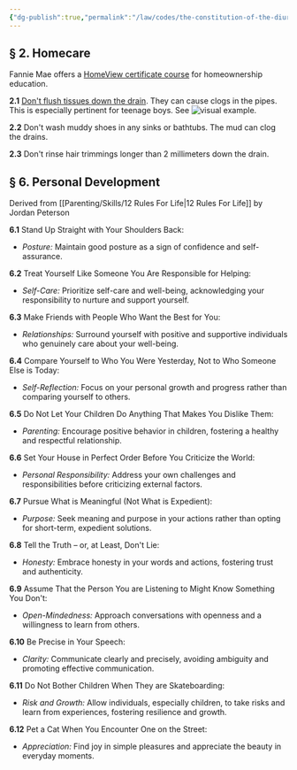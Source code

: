 ```yaml
---
{"dg-publish":true,"permalink":"/law/codes/the-constitution-of-the-diurnal-conduct-of-individual-persons/title-5-household-rules/","created":"Nov 22, 2023, 7:01 PM"}
---
```





## § 2. Homecare

Fannie Mae offers a [HomeView certificate course](https://www.fanniemae.com/education) for homeownership education.  

**2.1** [Don't flush tissues down the drain](https://www.dcwater.com/whats-going-on/news/do-not-flush-paper-towels-wipes-or-facial-tissues%E2%80%94they-clog-your-pipes-and-our). They can cause clogs in the pipes. This is especially pertinent for teenage boys. See ![visual example](https://youtu.be/jM557IJGNU4?si=hDgevV584tjgyAiZ&t=23).

**2.2** Don't wash muddy shoes in any sinks or bathtubs. The mud can clog the drains.

**2.3** Don't rinse hair trimmings longer than 2 millimeters down the drain.
## § 6. Personal Development

Derived from [[Parenting/Skills/12 Rules For Life\|12 Rules For Life]] by Jordan Peterson

**6.1** Stand Up Straight with Your Shoulders Back:

- _Posture:_ Maintain good posture as a sign of confidence and self-assurance.

**6.2** Treat Yourself Like Someone You Are Responsible for Helping:

- _Self-Care:_ Prioritize self-care and well-being, acknowledging your responsibility to nurture and support yourself.

**6.3** Make Friends with People Who Want the Best for You:

- _Relationships:_ Surround yourself with positive and supportive individuals who genuinely care about your well-being.

**6.4** Compare Yourself to Who You Were Yesterday, Not to Who Someone Else is Today:

- _Self-Reflection:_ Focus on your personal growth and progress rather than comparing yourself to others.

**6.5** Do Not Let Your Children Do Anything That Makes You Dislike Them:

- _Parenting:_ Encourage positive behavior in children, fostering a healthy and respectful relationship.

**6.6** Set Your House in Perfect Order Before You Criticize the World:

- _Personal Responsibility:_ Address your own challenges and responsibilities before criticizing external factors.

**6.7** Pursue What is Meaningful (Not What is Expedient):

- _Purpose:_ Seek meaning and purpose in your actions rather than opting for short-term, expedient solutions.

**6.8** Tell the Truth – or, at Least, Don't Lie:

- _Honesty:_ Embrace honesty in your words and actions, fostering trust and authenticity.

**6.9** Assume That the Person You are Listening to Might Know Something You Don't:

- _Open-Mindedness:_ Approach conversations with openness and a willingness to learn from others.

**6.10** Be Precise in Your Speech:

- _Clarity:_ Communicate clearly and precisely, avoiding ambiguity and promoting effective communication.

**6.11** Do Not Bother Children When They are Skateboarding:

- _Risk and Growth:_ Allow individuals, especially children, to take risks and learn from experiences, fostering resilience and growth.

**6.12** Pet a Cat When You Encounter One on the Street:

- _Appreciation:_ Find joy in simple pleasures and appreciate the beauty in everyday moments.